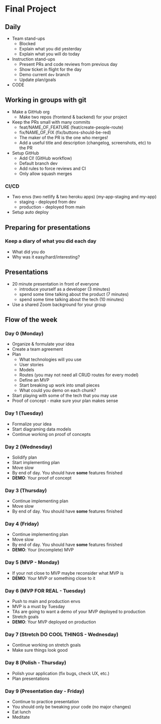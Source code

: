 # Final Project

## Daily

* Team stand-ups
  * Blocked
  * Explain what you did yesterday
  * Explain what you will do today
* Instruction stand-ups
  * Present PRs and code reviews from previous day
  * Show ticket in flight for the day
  * Demo current `dev` branch
  * Update plan/goals
* CODE

## Working in groups with git

* Make a GitHub org
  * Make two repos (frontend & backend) for your project
* Keep the PRs small with many commits
  * feat/NAME_OF_FEATURE (feat/create-people-route)
  * fix/NAME_OF_FIX (fix/buttons-should-be-red)
  * The maker of the PR is the one who merges!
  * Add a useful title and description (changelog, screenshots, etc) to the PR
* Setup GitHub
  * Add CI! (GitHub workflow)
  * Default branch dev
  * Add rules to force reviews and CI
  * Only allow squash merges

### CI/CD

* Two envs (two netlify & two heroku apps) (my-app-staging and my-app)
  * staging - deployed from dev
  * production - deployed from main
* Setup auto deploy

## Preparing for presentations

### Keep a diary of what you did each day

* What did you do
* Why was it easy/hard/interesting?

## Presentations

* 20 minute presentation in front of everyone
  * introduce yourself as a developer (3 minutes)
  * spend some time talking about the product (7 minutes)
  * spend some time talking about the tech (10 minutes)
* Use a shared Zoom background for your group

## Flow of the week

### Day 0 (Monday)

* Organize & formulate your idea
* Create a team agreement
* Plan
  * What technologies will you use
  * User stories
  * Models
  * Routes (you may not need all CRUD routes for every model)
  * Define an MVP
  * Start breaking up work into small pieces
  * What could you demo on each chunk?
* Start playing with some of the tech that you may use
* Proof of concept - make sure your plan makes sense

### Day 1 (Tuesday)

* Formalize your idea
* Start diagraming data models
* Continue working on proof of concepts

### Day 2 (Wednesday)

* Solidify plan
* Start implementing plan
* Move slow
* By end of day. You should have **some** features finished
* **DEMO**: Your proof of concept

### Day 3 (Thursday)

* Continue implementing plan
* Move slow
* By end of day. You should have **some** features finished

### Day 4 (Friday)

* Continue implementing plan
* Move slow
* By end of day. You should have **some** features finished
* **DEMO**: Your (incomplete) MVP

### Day 5 (MVP - Monday)

* If your not close to MVP maybe reconsider what MVP is
* **DEMO**: Your MVP or something close to it

### Day 6 (MVP FOR REAL - Tuesday)

* Push to main and production envs
* MVP is a must by Tuesday
* TAs are going to want a demo of your MVP deployed to production
* Stretch goals
* **DEMO**: Your MVP deployed on production

### Day 7 (Stretch DO COOL THINGS - Wednesday)

* Continue working on stretch goals
* Make sure things look good

### Day 8 (Polish - Thursday)

* Polish your application (fix bugs, check UX, etc.)
* Plan presentations

### Day 9 (Presentation day - Friday)

* Continue to practice presentation
* You should only be tweaking your code (no major changes)
* Eat lunch
* Meditate